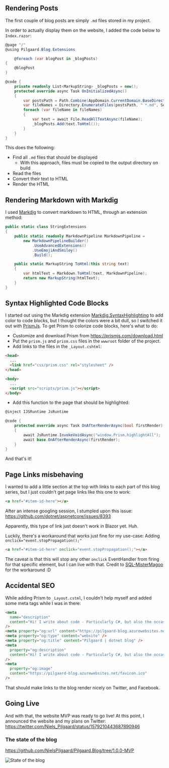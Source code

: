 ﻿## Rendering Posts

The first couple of blog posts are simply `.md` files stored in my project.

In order to actually display them on the website, I added the code below to `Index.razor`:

```csharp
@page "/"
@using Pilgaard.Blog.Extensions

    @foreach (var blogPost in _blogPosts)
{
    @blogPost
}

@code {
    private readonly List<MarkupString> _blogPosts = new();
    protected override async Task OnInitializedAsync()
    {
        var postsPath = Path.Combine(AppDomain.CurrentDomain.BaseDirectory, "Posts");
        var fileNames = Directory.EnumerateFiles(postsPath, " *.md", SearchOption.TopDirectoryOnly);
        foreach (var fileName in fileNames)
        {
            var text = await File.ReadAllTextAsync(fileName);
            _blogPosts.Add(text.ToHtml());
        }
    }
}
```

This does the following:

- Find all `.md` files that should be displayed
  - With this approach, files must be copied to the output directory on build
- Read the files
- Convert their text to HTML
- Render the HTML

## Rendering Markdown with Markdig

I used [Markdig](https://github.com/xoofx/markdig) to convert markdown to HTML, through an extension method:

```csharp
public static class StringExtensions
{
    public static readonly MarkdownPipeline MarkdownPipeline =
        new MarkdownPipelineBuilder()
            .UseAdvancedExtensions()
            .UseEmojiAndSmiley()
            .Build();

    public static MarkupString ToHtml(this string text)
    {
        var htmlText = Markdown.ToHtml(text, MarkdownPipeline);
        return new MarkupString(htmlText);
    }
}
```

## Syntax Highlighted Code Blocks

I started out using the Markdig extension <a href="https://github.com/arthurrump/MarkdigExtensions">Markdig.SyntaxHighlighting</a> to add color to code blocks, but I thought the colors were a bit dull, so I switched it out with <a href="https://prismjs.com/">PrismJs</a>.
To get Prism to colorize code blocks, here's what to do:

- Customize and download Prism from <a href="https://prismjs.com/download.html">https://prismjs.com/download.html</a>
- Put the `prism.js` and `prism.css` files in the `wwwroot` folder of the project.
- Add links to the files in the `_Layout.cshtml`:

```html
<head>
  ...
  <link href="css/prism.css" rel="stylesheet" />
</head>

<body>
  ...
  <script src="scripts/prism.js"></script>
</body>
```

- Add this function to the page that should be highlighted:

```csharp
@inject IJSRuntime JsRuntime

@code {
    protected override async Task OnAfterRenderAsync(bool firstRender)
    {
        await JsRuntime.InvokeVoidAsync("window.Prism.highlightAll");
        await base.OnAfterRenderAsync(firstRender);
    }
}
```

And that's it!

## Page Links misbehaving

I wanted to add a little section at the top with links to each part of this blog series, but I just couldn't get page links like this one to work:

```html
<a href="#item-id-here"></a>
```

After an intense googling session, I stumpled upon this issue:
<a href="https://github.com/dotnet/aspnetcore/issues/8393">https://github.com/dotnet/aspnetcore/issues/8393</a>

Apparently, this type of link just doesn't work in Blazor yet. Huh.

Luckily, there's a workaround that works just fine for my use-case:
Adding `onclick="event.stopPropagation();"`

```html
<a href="#item-id-here" onclick="event.stopPropagation();"></a>
```

The caveat is that this will stop any other `onclick` EventHandler from firing for that specific element, but I can live with that.
Credit to <a href="https://github.com/dotnet/aspnetcore/issues/8393#issuecomment-526545768">SQL-MisterMagoo</a> for the workaround :D

## Accidental SEO

While adding Prism to `_Layout.cstml`, I couldn't help myself and added some meta tags while I was in there:

```html
<meta
  name="description"
  content="Hi! I write about code - Particularly C#, but also the occasional PowerShell and JavaScript."
/>
<meta property="og:url" content="https://pilgaard-blog.azurewebsites.net/" />
<meta property="og:type" content="website" />
<meta property="og:title" content="Pilgaard | dotnet blog" />
<meta
  property="og:description"
  content="Hi! I write about code - Particularly C#, but also the occasional PowerShell and JavaScript."
/>
<meta
  property="og:image"
  content="https://pilgaard-blog.azurewebsites.net/favicon.ico"
/>
```

That should make links to the blog render nicely on Twitter, and Facebook.

## Going Live

And with that, the website MVP was ready to go live! At this point, I announced the website and my plans on Twitter: <a href="https://twitter.com/Niels_Pilgaard/status/1579210443687890946">https://twitter.com/Niels_Pilgaard/status/1579210443687890946</a>

### The state of the blog

https://github.com/NielsPilgaard/Pilgaard.Blog/tree/1.0.0-MVP

![State of the blog](https://user-images.githubusercontent.com/21295394/224152139-cd53b1a6-a89f-4b85-b10a-4beae4b83a22.png)
